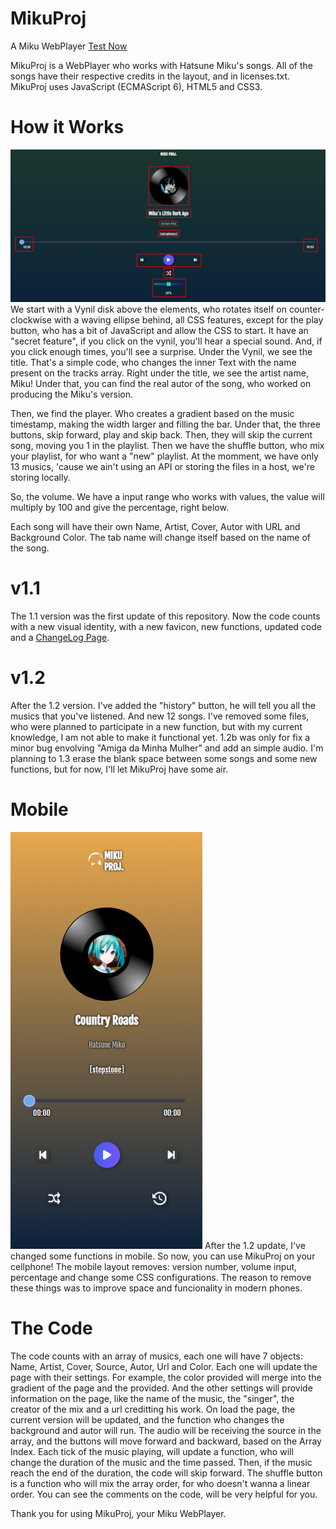 # MikuProj
 A Miku WebPlayer
 [Test Now](https://grabel7.github.io/MikuProj/ "GitHub Pages, Miku Proj")

MikuProj is a WebPlayer who works with Hatsune Miku's songs. All of the songs have their respective credits in the layout, and in licenses.txt. MikuProj uses JavaScript (ECMAScript 6), HTML5 and CSS3.


# How it Works
![Miku Proj](https://github.com/grabel7/MikuProj/blob/main/mikuproj.png?raw=true)
We start with a Vynil disk above the elements, who rotates itself on counter-clockwise with a waving ellipse behind, all CSS features, except for the play button, who has a bit of JavaScript and allow the CSS to start. It have an "secret feature", if you click on the vynil, you'll hear a special sound. And, if you click enough times, you'll see a surprise.
Under the Vynil, we see the title. That's a simple code, who changes the inner Text with the name present on the tracks array. Right under the title, we see the artist name, Miku! Under that, you can find the real autor of the song, who worked on producing the Miku's version.

Then, we find the player. Who creates a gradient based on the music timestamp, making the width larger and filling the bar. Under that, the three buttons, skip forward, play and skip back. Then, they will skip the current song, moving you 1 in the playlist. Then we have the shuffle button, who mix your playlist, for who want a "new" playlist. At the momment, we have only 13 musics, 'cause we ain't using an API or storing the files in a host, we're storing locally.  

So, the volume. We have a input range who works with values, the value will multiply by 100 and give the percentage, right below.

Each song will have their own Name, Artist, Cover, Autor with URL and Background Color. The tab name will change itself based on the name of the song. 

# v1.1
The 1.1 version was the first update of this repository. Now the code counts with a new visual identity, with a new favicon, new functions, updated code and a [ChangeLog Page](https://grabel7.github.io/MikuProj/changelog.html "GitHub Pages, Miku Proj ChangeLog").

# v1.2
After the 1.2 version. I've added the "history" button, he will tell you all the musics that you've listened. And new 12 songs. I've removed some files, who were planned to participate in a new function, but with my current knowledge, I am not able to make it functional yet.
1.2b was only for fix a minor bug envolving "Amiga da Minha Mulher" and add an simple audio. I'm planning to 1.3 erase the blank space between some songs and some new functions, but for now, I'll let MikuProj have some air. 


# Mobile
![Miku Proj Mobile](https://github.com/grabel7/MikuProj/blob/main/mobile.png?raw=true)
After the 1.2 update, I've changed some functions in mobile. So now, you can use MikuProj on your cellphone! The mobile layout removes: version number, volume input, percentage and change some CSS configurations. The reason to remove these things was to improve space and funcionality in modern phones. 

# The Code
 The code counts with an array of musics, each one will have 7 objects: Name, Artist, Cover, Source, Autor, Url and Color. Each one will update the page with their settings. For example, the color provided will merge into the gradient of the page and the provided. And the other settings will provide information on the page, like the name of the music, the "singer", the creator of the mix and a url creditting his work. 
 On load the page, the current version will be updated, and the function who changes the background and autor will run. The audio will be receiving the source in the array, and the buttons will move forward and backward, based on the Array Index. 
 Each tick of the music playing, will update a function, who will change the duration of the music and the time passed. Then, if the music reach the end of the duration, the code will skip forward. 
 The shuffle button is a function who will mix the array order, for who doesn't wanna a linear order.
You can see the comments on the code, will be very helpful for you.

Thank you for using MikuProj, your Miku WebPlayer.